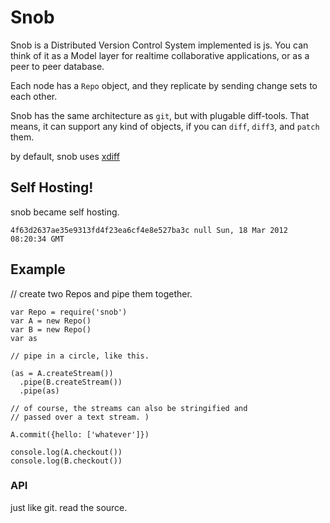 # Snob

Snob is a Distributed Version Control System implemented is js. 
You can think of it as a Model layer for realtime collaborative applications,
or as a peer to peer database. 

Each node has a `Repo` object, and they replicate by sending change sets to each other.

Snob has the same architecture as `git`, but with plugable diff-tools. That means,
it can support any kind of objects, if you can `diff`, `diff3`, and `patch` them.

by default, snob uses [xdiff](https://github.com/dominictarr/xdiff)

## Self Hosting!

snob became self hosting. 

```
4f63d2637ae35e9313fd4f23ea6cf4e8e527ba3c null Sun, 18 Mar 2012 08:20:34 GMT
```

## Example

// create two Repos and pipe them together.

```
var Repo = require('snob')
var A = new Repo()
var B = new Repo()
var as

// pipe in a circle, like this.

(as = A.createStream())
  .pipe(B.createStream())
  .pipe(as)

// of course, the streams can also be stringified and
// passed over a text stream. )

A.commit({hello: ['whatever']})

console.log(A.checkout())
console.log(B.checkout())

```

### API

just like git. read the source.

